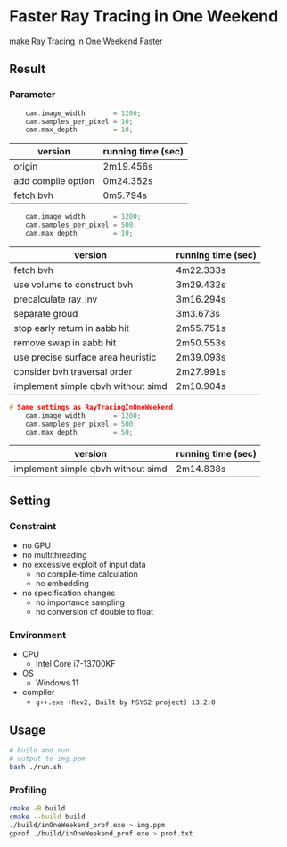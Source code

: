 # Faster Ray Tracing in One Weekend

make Ray Tracing in One Weekend Faster

## Result

### Parameter
```cpp
    cam.image_width       = 1200;
    cam.samples_per_pixel = 10;
    cam.max_depth         = 10;
```

| version | running time (sec) |
| ---- | ---- |
| origin | 2m19.456s |
| add compile option | 0m24.352s |
| fetch bvh | 0m5.794s |


```cpp
    cam.image_width       = 1200;
    cam.samples_per_pixel = 500;
    cam.max_depth         = 10;
```
| version | running time (sec) |
| ---- | ---- |
| fetch bvh | 4m22.333s |
| use volume to construct bvh | 3m29.432s |
| precalculate ray_inv | 3m16.294s |
| separate groud | 3m3.673s |
| stop early return in aabb hit | 2m55.751s |
| remove swap in aabb hit | 2m50.553s |
| use precise surface area heuristic | 2m39.093s |
| consider bvh traversal order | 2m27.991s |
| implement simple qbvh without simd | 2m10.904s |


```cpp
# Same settings as RayTracingInOneWeekend
    cam.image_width       = 1200;
    cam.samples_per_pixel = 500;
    cam.max_depth         = 50;
```
| version | running time (sec) |
| ---- | ---- |
| implement simple qbvh without simd | 2m14.838s |

## Setting
### Constraint
- no GPU
- no multithreading
- no excessive exploit of input data
  - no compile-time calculation
  - no embedding
- no specification changes
  - no importance sampling
  - no conversion of double to float

### Environment
- CPU
  - Intel Core i7-13700KF
- OS
  - Windows 11
- compiler
  - `g++.exe (Rev2, Built by MSYS2 project) 13.2.0`

## Usage
```bash
# build and run
# output to img.ppm
bash ./run.sh
```

### Profiling
```bash
cmake -B build
cmake --build build
./build/inOneWeekend_prof.exe > img.ppm
gprof ./build/inOneWeekend_prof.exe > prof.txt
```

